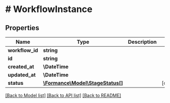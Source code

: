 # # WorkflowInstance

## Properties

Name | Type | Description | Notes
------------ | ------------- | ------------- | -------------
**workflow_id** | **string** |  |
**id** | **string** |  |
**created_at** | **\DateTime** |  |
**updated_at** | **\DateTime** |  |
**status** | [**\Formance\Model\StageStatus[]**](StageStatus.md) |  | [optional]

[[Back to Model list]](../../README.md#models) [[Back to API list]](../../README.md#endpoints) [[Back to README]](../../README.md)
